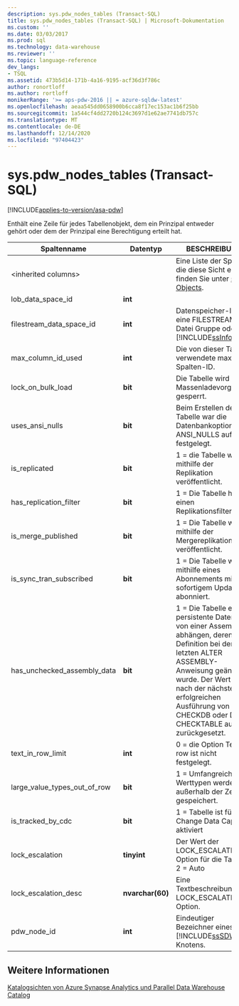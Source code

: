 ```yaml
---
description: sys.pdw_nodes_tables (Transact-SQL)
title: sys.pdw_nodes_tables (Transact-SQL) | Microsoft-Dokumentation
ms.custom: ''
ms.date: 03/03/2017
ms.prod: sql
ms.technology: data-warehouse
ms.reviewer: ''
ms.topic: language-reference
dev_langs:
- TSQL
ms.assetid: 473b5d14-171b-4a16-9195-acf36d3f786c
author: ronortloff
ms.author: rortloff
monikerRange: '>= aps-pdw-2016 || = azure-sqldw-latest'
ms.openlocfilehash: aeaa545dd0658900b6cca8f17ec153ac1b6f25bb
ms.sourcegitcommit: 1a544cf4dd2720b124c3697d1e62ae7741db757c
ms.translationtype: MT
ms.contentlocale: de-DE
ms.lasthandoff: 12/14/2020
ms.locfileid: "97404423"
---
```

# <a name="syspdw_nodes_tables-transact-sql"></a>sys.pdw_nodes_tables (Transact-SQL)
[!INCLUDE[applies-to-version/asa-pdw](../../includes/applies-to-version/asa-pdw.md)]

  Enthält eine Zeile für jedes Tabellenobjekt, dem ein Prinzipal entweder gehört oder dem der Prinzipal eine Berechtigung erteilt hat.  
  
|Spaltenname|Datentyp|BESCHREIBUNG|Range|  
|-----------------|---------------|-----------------|-----------|  
|\<inherited columns>||Eine Liste der Spalten, die diese Sicht erbt, finden Sie unter [sys. Objects](../system-catalog-views/sys-objects-transact-sql.md).||  
|lob_data_space_id|**int**||Immer 0.|  
|filestream_data_space_id|**int**|Datenspeicher-ID für eine FILESTREAM-Datei Gruppe oder [!INCLUDE[ssInfoNA](../../includes/ssinfona-md.md)]|NULL|  
|max_column_id_used|**int**|Die von dieser Tabelle verwendete maximale Spalten-ID.||  
|lock_on_bulk_load|**bit**|Die Tabelle wird bei Massenladevorgängen gesperrt.|TBD|  
|uses_ansi_nulls|**bit**|Beim Erstellen der Tabelle war die Datenbankoption SET ANSI_NULLS auf ON festgelegt.|1|  
|is_replicated|**bit**|1 = die Tabelle wird mithilfe der Replikation veröffentlicht.|1,0 die Replikation wird nicht unterstützt.|  
|has_replication_filter|**bit**|1 = Die Tabelle hat einen Replikationsfilter.|0|  
|is_merge_published|**bit**|1 = Die Tabelle wird mithilfe der Mergereplikation veröffentlicht.|1,0 nicht unterstützt.|  
|is_sync_tran_subscribed|**bit**|1 = Die Tabelle wird mithilfe eines Abonnements mit sofortigem Update abonniert.|1,0 nicht unterstützt.|  
|has_unchecked_assembly_data|**bit**|1 = Die Tabelle enthält persistente Daten, die von einer Assembly abhängen, deren Definition bei der letzten ALTER ASSEMBLY-Anweisung geändert wurde. Der Wert wird nach der nächsten erfolgreichen Ausführung von DBCC CHECKDB oder DBCC CHECKTABLE auf 0 zurückgesetzt.|1,0 keine CLR-Unterstützung.|  
|text_in_row_limit|**int**|0 = die Option Text in row ist nicht festgelegt.|Immer 0.|  
|large_value_types_out_of_row|**bit**|1 = Umfangreiche Werttypen werden außerhalb der Zeile gespeichert.|Immer 0.|  
|is_tracked_by_cdc|**bit**|1 = Tabelle ist für Change Data Capture aktiviert|Immer 0; keine CDC-Unterstützung.|  
|lock_escalation|**tinyint**|Der Wert der LOCK_ESCALATION-Option für die Tabelle: 2 = Auto|Immer 2.|  
|lock_escalation_desc|**nvarchar(60)**|Eine Textbeschreibung der LOCK_ESCALATION Option.|Always ꞌ Auto ꞌ.|  
|pdw_node_id|**int**|Eindeutiger Bezeichner eines [!INCLUDE[ssSDW](../../includes/sssdw-md.md)] Knotens.|NOT NULL|  
  
## <a name="see-also"></a>Weitere Informationen  
 [Katalogsichten von Azure Synapse Analytics und Parallel Data Warehouse Catalog](../../relational-databases/system-catalog-views/sql-data-warehouse-and-parallel-data-warehouse-catalog-views.md)  
  
  
